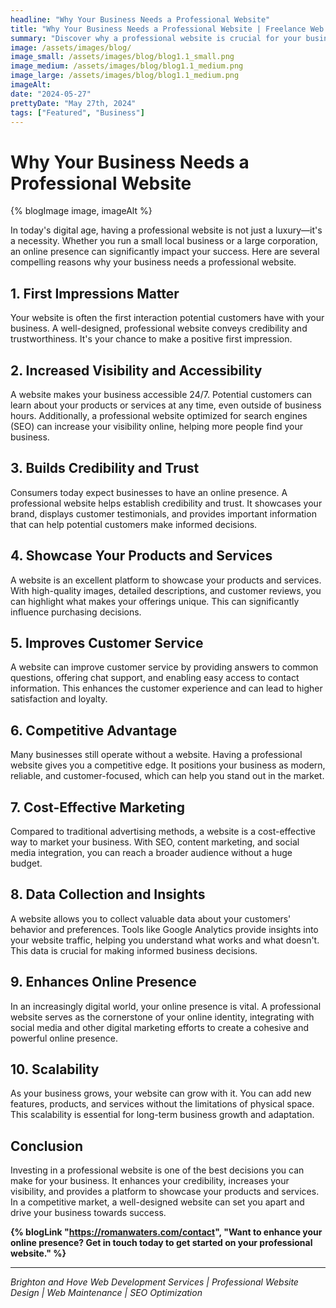 ```yaml
---
headline: "Why Your Business Needs a Professional Website"
title: "Why Your Business Needs a Professional Website | Freelance Web Developer | Roman Waters"
summary: "Discover why a professional website is crucial for your business. Learn how it boosts credibility, visibility, and customer trust, providing a competitive edge and driving success in the digital age."
image: /assets/images/blog/
image_small: /assets/images/blog/blog1.1_small.png
image_medium: /assets/images/blog/blog1.1_medium.png
image_large: /assets/images/blog/blog1.1_medium.png
imageAlt:
date: "2024-05-27"
prettyDate: "May 27th, 2024"
tags: ["Featured", "Business"]
---
```


# Why Your Business Needs a Professional Website

{% blogImage image, imageAlt %}

In today's digital age, having a professional website is not just a luxury—it's a necessity. Whether you run a small local business or a large corporation, an online presence can significantly impact your success. Here are several compelling reasons why your business needs a professional website.

## 1. **First Impressions Matter**

Your website is often the first interaction potential customers have with your business. A well-designed, professional website conveys credibility and trustworthiness. It's your chance to make a positive first impression.

## 2. **Increased Visibility and Accessibility**

A website makes your business accessible 24/7. Potential customers can learn about your products or services at any time, even outside of business hours. Additionally, a professional website optimized for search engines (SEO) can increase your visibility online, helping more people find your business.

## 3. **Builds Credibility and Trust**

Consumers today expect businesses to have an online presence. A professional website helps establish credibility and trust. It showcases your brand, displays customer testimonials, and provides important information that can help potential customers make informed decisions.

## 4. **Showcase Your Products and Services**

A website is an excellent platform to showcase your products and services. With high-quality images, detailed descriptions, and customer reviews, you can highlight what makes your offerings unique. This can significantly influence purchasing decisions.

## 5. **Improves Customer Service**

A website can improve customer service by providing answers to common questions, offering chat support, and enabling easy access to contact information. This enhances the customer experience and can lead to higher satisfaction and loyalty.

## 6. **Competitive Advantage**

Many businesses still operate without a website. Having a professional website gives you a competitive edge. It positions your business as modern, reliable, and customer-focused, which can help you stand out in the market.

## 7. **Cost-Effective Marketing**

Compared to traditional advertising methods, a website is a cost-effective way to market your business. With SEO, content marketing, and social media integration, you can reach a broader audience without a huge budget.

## 8. **Data Collection and Insights**

A website allows you to collect valuable data about your customers' behavior and preferences. Tools like Google Analytics provide insights into your website traffic, helping you understand what works and what doesn't. This data is crucial for making informed business decisions.

## 9. **Enhances Online Presence**

In an increasingly digital world, your online presence is vital. A professional website serves as the cornerstone of your online identity, integrating with social media and other digital marketing efforts to create a cohesive and powerful online presence.

## 10. **Scalability**

As your business grows, your website can grow with it. You can add new features, products, and services without the limitations of physical space. This scalability is essential for long-term business growth and adaptation.

## Conclusion

Investing in a professional website is one of the best decisions you can make for your business. It enhances your credibility, increases your visibility, and provides a platform to showcase your products and services. In a competitive market, a well-designed website can set you apart and drive your business towards success.

**{% blogLink "https://romanwaters.com/contact", "Want to enhance your online presence? Get in touch today to get started on your professional website." %}**

---

_Brighton and Hove Web Development Services | Professional Website Design | Web Maintenance | SEO Optimization_
